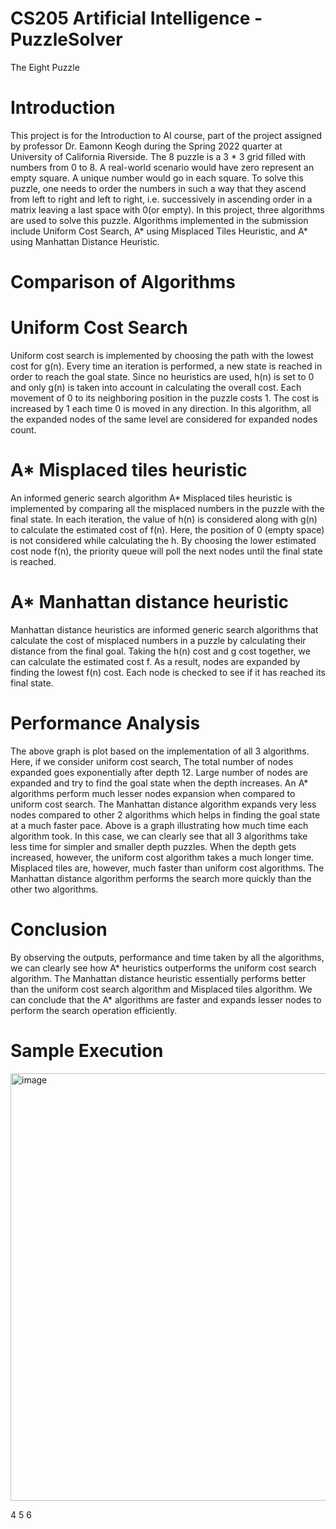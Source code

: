 # CS205 Artificial Intelligence - PuzzleSolver
The Eight Puzzle


# Introduction
This project is for the Introduction to AI course, part of the project assigned by professor Dr.
Eamonn Keogh during the Spring 2022 quarter at University of California Riverside.
The 8 puzzle is a 3 * 3 grid filled with numbers from 0 to 8. A real-world scenario would have zero
represent an empty square. A unique number would go in each square. To solve this puzzle,
one needs to order the numbers in such a way that they ascend from left to right and left to
right, i.e. successively in ascending order in a matrix leaving a last space with 0(or empty).
In this project, three algorithms are used to solve this puzzle. Algorithms implemented in the
submission include Uniform Cost Search, A* using Misplaced Tiles Heuristic, and A* using
Manhattan Distance Heuristic.
# Comparison of Algorithms
# Uniform Cost Search
Uniform cost search is implemented by choosing the path with the lowest cost for g(n). Every
time an iteration is performed, a new state is reached in order to reach the goal state. Since no
heuristics are used, h(n) is set to 0 and only g(n) is taken into account in calculating the overall
cost. Each movement of 0 to its neighboring position in the puzzle costs 1. The cost is increased
by 1 each time 0 is moved in any direction. In this algorithm, all the expanded nodes of the
same level are considered for expanded nodes count.
# A* Misplaced tiles heuristic
An informed generic search algorithm A* Misplaced tiles heuristic is implemented by comparing
all the misplaced numbers in the puzzle with the final state. In each iteration, the value of h(n) is
considered along with g(n) to calculate the estimated cost of f(n). Here, the position of 0 (empty
space) is not considered while calculating the h. By choosing the lower estimated cost node f(n),
the priority queue will poll the next nodes until the final state is reached.
# A* Manhattan distance heuristic
Manhattan distance heuristics are informed generic search algorithms that calculate the cost of
misplaced numbers in a puzzle by calculating their distance from the final goal. Taking the h(n)
cost and g cost together, we can calculate the estimated cost f. As a result, nodes are expanded
by finding the lowest f(n) cost. Each node is checked to see if it has reached its final state.
# Performance Analysis
The above graph is plot based on the implementation of all 3 algorithms. Here, if we consider
uniform cost search, The total number of nodes expanded goes exponentially after depth 12.
Large number of nodes are expanded and try to find the goal state when the depth increases.
An A* algorithms perform much lesser nodes expansion when compared to uniform cost search.
The Manhattan distance algorithm expands very less nodes compared to other 2 algorithms
which helps in finding the goal state at a much faster pace.
Above is a graph illustrating how much time each algorithm took. In this case, we can clearly
see that all 3 algorithms take less time for simpler and smaller depth puzzles. When the depth
gets increased, however, the uniform cost algorithm takes a much longer time. Misplaced tiles
are, however, much faster than uniform cost algorithms. The Manhattan distance algorithm
performs the search more quickly than the other two algorithms.
# Conclusion
By observing the outputs, performance and time taken by all the algorithms, we can clearly see
how A* heuristics outperforms the uniform cost search algorithm. The Manhattan distance
heuristic essentially performs better than the uniform cost search algorithm and Misplaced tiles
algorithm. We can conclude that the A* algorithms are faster and expands lesser nodes to
perform the search operation efficiently.

# Sample Execution
<img width="684" alt="image" src="https://user-images.githubusercontent.com/97561730/182487406-b2c4ce92-5716-4e67-87d7-f2ed067214fd.png">

4 5 6
